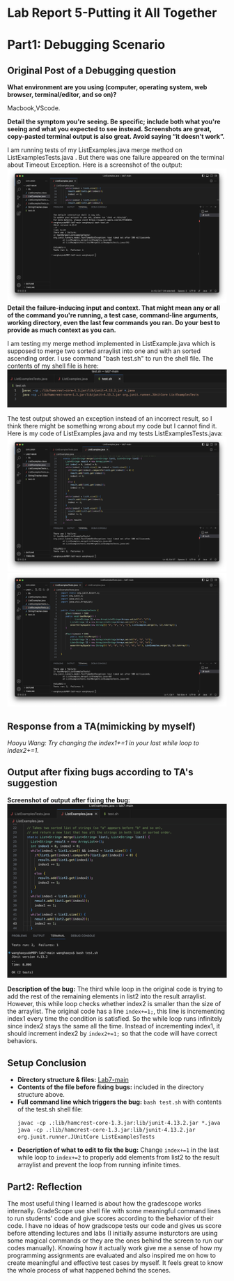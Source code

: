 # Lab Report 5-Putting it All Together

# Part1: Debugging Scenario
## Original Post of a Debugging question
**What environment are you using (computer, operating system, web browser, terminal/editor, and so on)?**

Macbook,VScode.

**Detail the symptom you're seeing. Be specific; include both what you're seeing and what you expected to see instead. Screenshots are great, copy-pasted terminal output is also great. Avoid saying “it doesn't work”.**

I am running tests of my ListExamples.java merge method on ListExamplesTests.java . But there was one failure appeared on the terminal about Timeout Exception. 
Here is a screenshot of the output:
![Image](111.png)
**Detail the failure-inducing input and context. That might mean any or all of the command you're running, a test case, command-line arguments, working directory, even the last few commands you ran. Do your best to provide as much context as you can.**

I am testing my merge method implemented in ListExample.java which is supposed to merge two sorted arraylist into one and with an sorted ascending order. I use command "bash test.sh" to run the shell file.
The contents of my shell file is here:
![Image](444.png)

The test output showed an exception instead of an incorrect result, so I think there might be something wrong about my code but I cannot find it.
Here is my code of ListExamples.java and my tests ListExamplesTests.java:
![Image](222.png)
![Image](333.png)

## Response from a TA(mimicking by myself)
*Haoyu Wang: Try changing the index1+=1 in your last while loop to index2+=1.*

## Output after fixing bugs according to TA's suggestion
**Screenshot of output after fixing the bug:**
![Image](555.png)

**Description of the bug:** The third while loop in the original code is trying to add the rest of the remaining elements in list2 into the result arraylist. However, this while loop checks whether index2 is smaller than the size of the arraylist. The original code has a line `index+=1;`, this line is incrementing index1 every time the condition is satisfied. So the while loop runs infinitely since index2 stays the same all the time. Instead of incrementing index1, it should increment index2 by `index2+=1;` so that the code will have correct behaviors.

## Setup Conclusion
* **Directory structure & files:** [Lab7-main](https://github.com/haoyuwang666/lab7)
* **Contents of the file before fixing bugs:** included in the directory structure above.
* **Full command line which triggers the bug:** 
	`bash test.sh`
	with contents of the test.sh shell file:
	```
	javac -cp .:lib/hamcrest-core-1.3.jar:lib/junit-4.13.2.jar *.java
	java -cp .:lib/hamcrest-core-1.3.jar:lib/junit-4.13.2.jar org.junit.runner.JUnitCore ListExamplesTests
	```
* **Description of what to edit to fix the bug:** Change `index+=1` in the last while loop to `index+=2` to properly add elements from list2 to the result arraylist and prevent the loop from running infinite times.


## Part2: Reflection
The most useful thing I learned is about how the gradescope works internally. GradeScope use shell file with some meaningful command lines to run students' code and give scores according to the behavior of their code. I have no ideas of how gradscope tests our code and gives us score before attending lectures and labs (I initially assume insturctors are using some magical commands or they are the ones behind the screen to run our codes manually). Knowing how it actually work give me a sense of how my programming assignments are evaluated and also inspired me on how to create meaningful and effective test cases by myself. It feels great to know the whole process of what happened behind the scenes.

